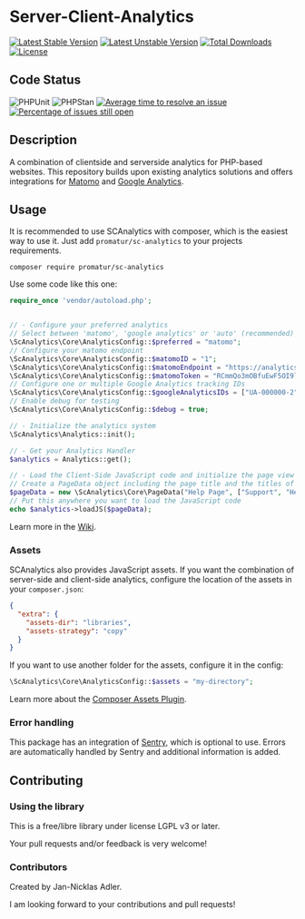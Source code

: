 Server-Client-Analytics
==============

[![Latest Stable Version](https://poser.pugx.org/promatur/sc-analytics/v/stable)](https://packagist.org/packages/promatur/sc-analytics)
[![Latest Unstable Version](https://poser.pugx.org/promatur/sc-analytics/v/unstable)](https://packagist.org/packages/promatur/sc-analytics)
[![Total Downloads](https://poser.pugx.org/promatur/sc-analytics/downloads)](https://packagist.org/packages/promatur/sc-analytics)
[![License](https://poser.pugx.org/promatur/sc-analytics/license)](https://packagist.org/packages/promatur/sc-analytics)

## Code Status

![PHPUnit](https://github.com/promatur/sc-analytics/workflows/PHPUnit/badge.svg?branch=main)
![PHPStan](https://github.com/promatur/sc-analytics/workflows/PHPStan%20check/badge.svg?branch=main)
[![Average time to resolve an issue](http://isitmaintained.com/badge/resolution/promatur/sc-analytics.svg)](http://isitmaintained.com/project/promatur/sc-analytics "Average time to resolve an issue")
[![Percentage of issues still open](http://isitmaintained.com/badge/open/promatur/sc-analytics.svg)](http://isitmaintained.com/project/promatur/sc-analytics "Percentage of issues still open")

## Description

A combination of clientside and serverside analytics for PHP-based websites. This repository builds upon existing analytics solutions and offers integrations for [Matomo](https://matomo.org) and [Google Analytics](https://analytics.google.com).

## Usage

It is recommended to use SCAnalytics with composer, which is the easiest way to use it. Just add `promatur/sc-analytics` to your projects requirements.

```shell
composer require promatur/sc-analytics
```

Use some code like this one:

```php
require_once 'vendor/autoload.php';


// - Configure your preferred analytics
// Select between 'matomo', 'google analytics' or 'auto' (recommended)
\ScAnalytics\Core\AnalyticsConfig::$preferred = "matomo";
// Configure your matomo endpoint
\ScAnalytics\Core\AnalyticsConfig::$matomoID = "1";
\ScAnalytics\Core\AnalyticsConfig::$matomoEndpoint = "https://analytics.example.com/";
\ScAnalytics\Core\AnalyticsConfig::$matomoToken = "RCmmQo3mOBfuEwF5OI9l23DcbHymRa6I"; // Optional
// Configure one or multiple Google Analytics tracking IDs
\ScAnalytics\Core\AnalyticsConfig::$googleAnalyticsIDs = ["UA-000000-2", "UA-XXXXXX-X"];
// Enable debug for testing
\ScAnalytics\Core\AnalyticsConfig::$debug = true;

// - Initialize the analytics system
\ScAnalytics\Analytics::init();

// - Get your Analytics Handler
$analytics = Analytics::get();

// - Load the Client-Side JavaScript code and initialize the page view
// Create a PageData object including the page title and the titles of parent pages
$pageData = new \ScAnalytics\Core\PageData("Help Page", ["Support", "Help Page Overview"])
// Put this anywhere you want to load the JavaScript code
echo $analytics->loadJS($pageData);
```

Learn more in the [Wiki](https://github.com/Promatur/sc-analytics/wiki).

### Assets

SCAnalytics also provides JavaScript assets. If you want the combination of server-side and client-side analytics, configure the location of the assets in your `composer.json`:

```json
{
  "extra": {
    "assets-dir": "libraries",
    "assets-strategy": "copy"
  }
}
```

If you want to use another folder for the assets, configure it in the config:

```php
\ScAnalytics\Core\AnalyticsConfig::$assets = "my-directory";
```

Learn more about the [Composer Assets Plugin](https://github.com/frontpack/composer-assets-plugin).

### Error handling

This package has an integration of [Sentry](https://github.com/getsentry/sentry-php), which is optional to use. Errors are automatically handled by Sentry and additional information is added.

## Contributing

### Using the library

This is a free/libre library under license LGPL v3 or later.

Your pull requests and/or feedback is very welcome!

### Contributors
Created by Jan-Nicklas Adler.

I am looking forward to your contributions and pull requests!
